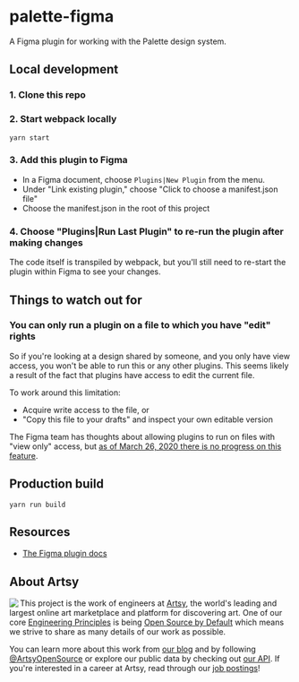 # palette-figma

A Figma plugin for working with the Palette design system.

## Local development

### 1. Clone this repo

### 2. Start webpack locally

```
yarn start
```

### 3. Add this plugin to Figma

- In a Figma document, choose `Plugins|New Plugin` from the menu.
- Under "Link existing plugin," choose "Click to choose a manifest.json file"
- Choose the manifest.json in the root of this project

### 4. Choose "Plugins|Run Last Plugin" to re-run the plugin after making changes

The code itself is transpiled by webpack, but you'll still need to re-start the plugin within Figma to see your changes.

## Things to watch out for

### You can only run a plugin on a file to which you have "edit" rights

So if you're looking at a design shared by someone, and you only have view access, you won't be able to run this or any other plugins. This seems likely a result of the fact that plugins have access to edit the current file.

To work around this limitation:

- Acquire write access to the file, or
- "Copy this file to your drafts" and inspect your own editable version

The Figma team has thoughts about allowing plugins to run on files with "view only" access, but [as of March 26, 2020 there is no progress on this feature](https://figmaplugins.slack.com/archives/CHPTY6TFD/p1572560097352400).

## Production build

```
yarn run build
```

## Resources

- [The Figma plugin docs](https://www.figma.com/plugin-docs)

## About Artsy

<a href="https://www.artsy.net/">
  <img align="left" src="https://avatars2.githubusercontent.com/u/546231?s=200&v=4"/>
</a>

This project is the work of engineers at [Artsy][footer_website], the world's
leading and largest online art marketplace and platform for discovering art.
One of our core [Engineering Principles][footer_principles] is being [Open
Source by Default][footer_open] which means we strive to share as many details
of our work as possible.

You can learn more about this work from [our blog][footer_blog] and by following
[@ArtsyOpenSource][footer_twitter] or explore our public data by checking out
[our API][footer_api]. If you're interested in a career at Artsy, read through
our [job postings][footer_jobs]!

[footer_website]: https://www.artsy.net/
[footer_principles]: https://github.com/artsy/README/blob/master/culture/engineering-principles.md
[footer_open]: https://github.com/artsy/README/blob/master/culture/engineering-principles.md#open-source-by-default
[footer_blog]: https://artsy.github.io/
[footer_twitter]: https://twitter.com/ArtsyOpenSource
[footer_api]: https://developers.artsy.net/
[footer_jobs]: https://www.artsy.net/jobs
